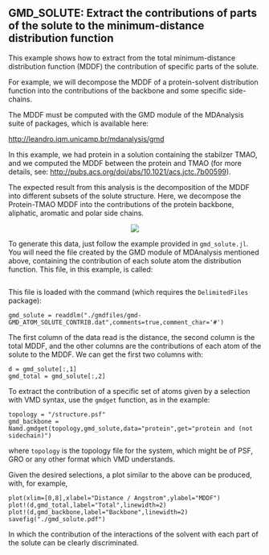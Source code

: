## GMD_SOLUTE: Extract the contributions of parts of the solute to the minimum-distance distribution function

This example shows how to extract from the total minimum-distance
distribution function (MDDF) the contribution of specific parts of the
solute. 

For example, we will decompose the MDDF of a protein-solvent
distribution function into the contributions of the backbone and some
specific side-chains. 

The MDDF must be computed with the GMD module of the MDAnalysis suite of
packages, which is available here:

http://leandro.iqm.unicamp.br/mdanalysis/gmd

In this example, we had protein in a solution containing the stabilzer
TMAO, and we computed the MDDF between the protein and TMAO (for more
details, see: http://pubs.acs.org/doi/abs/10.1021/acs.jctc.7b00599). 

The expected result from this analysis is the decomposition of the MDDF
into different subsets of the solute structure. Here, we decompose the
Protein-TMAO MDDF into the contributions of the protein backbone,
aliphatic, aromatic and polar side chains. 

<p align="center">
<img src="https://github.com/mcubeg/namdjl/raw/master/examples/gmd_solute/gmdfiles/gmd_total.png">
</p>

To generate this data, just follow the example provided in
`gmd_solute.jl`. You will need the file created by the GMD module of
MDAnalysis mentioned above, containing the contribution of each solute
atom the distribution function. This file, in this example, is called:
``` gmd-GMD_ATOM_SOLUTE_CONTRIB.dat

```
This file is loaded with the command (which requires the `DelimitedFiles` package):

```
gmd_solute = readdlm("./gmdfiles/gmd-GMD_ATOM_SOLUTE_CONTRIB.dat",comments=true,comment_char='#')
```
The first column of the data read is the distance, the second column is
the total MDDF, and the other columns are the contributions of each atom
of the solute to the MDDF. We can get the first two columns with: 
```
d = gmd_solute[:,1]
gmd_total = gmd_solute[:,2]
```
To extract the contribution of a specific set of atoms given by a
selection with VMD syntax, use the `gmdget` function, as in the example:
```
topology = "/structure.psf"
gmd_backbone = Namd.gmdget(topology,gmd_solute,data="protein",get="protein and (not sidechain)")
```
where `topology` is the topology file for the system, which might be of
PSF, GRO or any other format which VMD understands.

Given the desired selections, a plot similar to the above can be
produced, with, for example,
```
plot(xlim=[0,8],xlabel="Distance / Angstrom",ylabel="MDDF")
plot!(d,gmd_total,label="Total",linewidth=2)
plot!(d,gmd_backbone,label="Backbone",linewidth=2)
savefig("./gmd_solute.pdf")
```
In which the contribution of the interactions of the solvent with each
part of the solute can be clearly discriminated.






